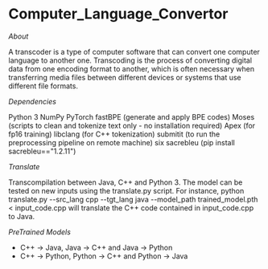 # Computer_Language_Convertor


*About*

A transcoder is a type of computer software that can convert one computer language to another one. Transcoding is the process of converting digital data from one encoding format to another, which is often necessary when transferring media files between different devices or systems that use different file formats.


*Dependencies*

Python 3
NumPy
PyTorch
fastBPE (generate and apply BPE codes)
Moses (scripts to clean and tokenize text only - no installation required)
Apex (for fp16 training)
libclang (for C++ tokenization)
submitit (to run the preprocessing pipeline on remote machine)
six
sacrebleu (pip install sacrebleu=="1.2.11")


*Translate*

Transcompilation between Java, C++ and Python 3.
The model can be tested on new inputs using the translate.py script.
For instance, python translate.py --src_lang cpp --tgt_lang java --model_path trained_model.pth < input_code.cpp will translate the C++ code contained in input_code.cpp to Java.


*PreTrained Models*

 * C++ -> Java, Java -> C++ and Java -> Python
 * C++ -> Python, Python -> C++ and Python -> Java

